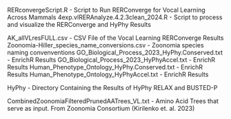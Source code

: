 RERconvergeScript.R - Script to Run RERConverge for Vocal Learning Across Mammals
4exp.vlRERAnalyze.4.2.3clean_2024.R - Script to process and visualize the RERConverge and HyPhy Results

AK_allVLresFULL.csv - CSV File of the Vocal Learning RERConverge Results
Zoonomia-Hiller_species_name_conversions.csv - Zoonomia species naming convenventions
GO_Biological_Process_2023_HyPhy.Conserved.txt - EnrichR Results
GO_Biological_Process_2023_HyPhyAccel.txt - EnrichR Results
Human_Phenotype_Ontology_HyPhy.Conserved.txt - EnrichR Results
Human_Phenotype_Ontology_HyPhyAccel.txt - EnrichR Results

HyPhy - Directory Containing the Results of HyPhy RELAX and BUSTED-P

CombinedZoonomiaFilteredPrunedAATrees_VL.txt - Amino Acid Trees that serve as input. From Zoonomia Consortium (Kirilenko et. al. 2023)
